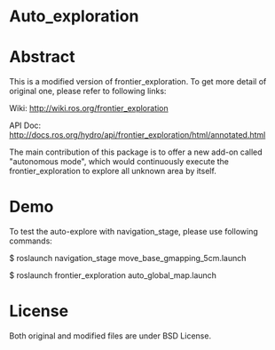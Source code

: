 Auto_exploration 
====================

# Abstract

This is a modified version of frontier_exploration.
To get more detail of original one, please refer to following links:

Wiki: http://wiki.ros.org/frontier_exploration

API Doc: http://docs.ros.org/hydro/api/frontier_exploration/html/annotated.html

The main contribution of this package is to offer a new add-on called "autonomous mode",
which would continuously execute the frontier_exploration to explore all unknown area by itself.

# Demo

To test the auto-explore with navigation_stage, please use following commands:

$ roslaunch navigation_stage move_base_gmapping_5cm.launch

$ roslaunch frontier_exploration auto_global_map.launch

# License

Both original and modified files are under BSD License.

